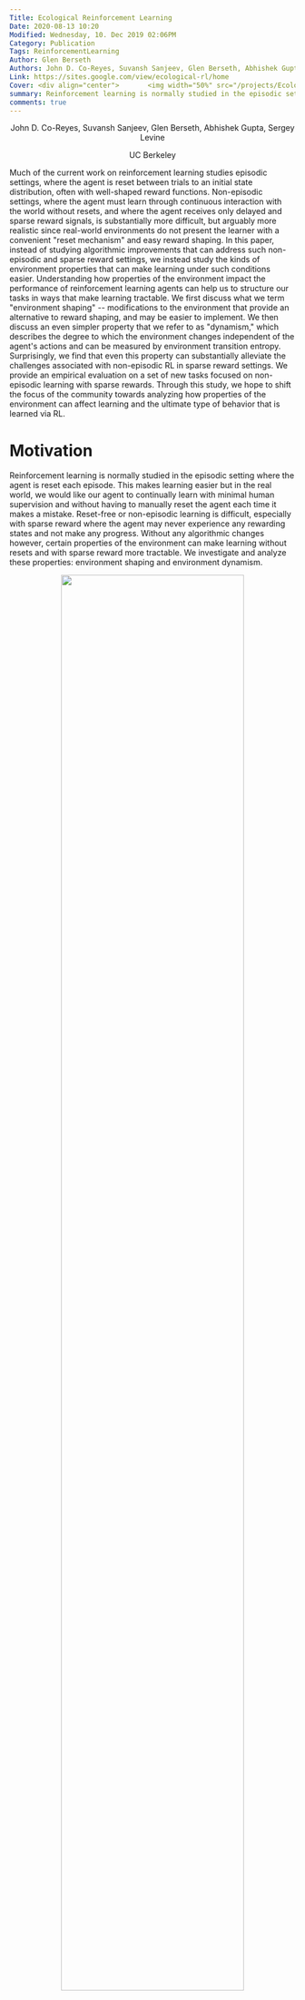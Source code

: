 ```yaml
---
Title: Ecological Reinforcement Learning
Date: 2020-08-13 10:20
Modified: Wednesday, 10. Dec 2019 02:06PM 
Category: Publication
Tags: ReinforcementLearning
Author: Glen Berseth
Authors: John D. Co-Reyes, Suvansh Sanjeev, Glen Berseth, Abhishek Gupta, Sergey Levine
Link: https://sites.google.com/view/ecological-rl/home
Cover: <div align="center">       <img width="50%" src="/projects/EcologicalRL/moivation.png"> </div>
summary: Reinforcement learning is normally studied in the episodic setting where the agent is reset each episode. This makes learning easier but in the real world, we would like our agent to continually learn with minimal human supervision and without having to manually reset the agent each time it makes a mistake. Reset-free or non-episodic learning is difficult, especially with sparse reward where the agent may never experience any rewarding states and not make any progress. Without any algorithmic changes however, certain properties of the environment can make learning without resets and with sparse reward more tractable. We investigate and analyze these properties: environment shaping and environment dynamism.  
comments: true
---
```


<div align="center">
	<p>
				John D. Co-Reyes, Suvansh Sanjeev, Glen Berseth, Abhishek Gupta, Sergey Levine
	</p>
	<p>	
            UC Berkeley
    </p>
</div>


Much of the current work on reinforcement learning studies episodic settings, where the agent is reset between trials to an initial state distribution, often with well-shaped reward functions. Non-episodic settings, where the agent must learn through continuous interaction with the world without resets, and where the agent receives only delayed and sparse reward signals, is substantially more difficult, but arguably more realistic since real-world environments do not present the learner with a convenient "reset mechanism" and easy reward shaping. In this paper, instead of studying algorithmic improvements that can address such non-episodic and sparse reward settings, we instead study the kinds of environment properties that can make learning under such conditions easier. Understanding how properties of the environment impact the performance of reinforcement learning agents can help us to structure our tasks in ways that make learning tractable. We first discuss what we term "environment shaping" -- modifications to the environment that provide an alternative to reward shaping, and may be easier to implement. We then discuss an even simpler property that we refer to as "dynamism," which describes the degree to which the environment changes independent of the agent's actions and can be measured by environment transition entropy. Surprisingly, we find that even this property can substantially alleviate the challenges associated with non-episodic RL in sparse reward settings. We provide an empirical evaluation on a set of new tasks focused on non-episodic learning with sparse rewards. Through this study, we hope to shift the focus of the community towards analyzing how properties of the environment can affect learning and the ultimate type of behavior that is learned via RL.

# Motivation

Reinforcement learning is normally studied in the episodic setting where the agent is reset each episode. This makes learning easier but in the real world, we would like our agent to continually learn with minimal human supervision and without having to manually reset the agent each time it makes a mistake. Reset-free or non-episodic learning is difficult, especially with sparse reward where the agent may never experience any rewarding states and not make any progress. Without any algorithmic changes however, certain properties of the environment can make learning without resets and with sparse reward more tractable. We investigate and analyze these properties: environment shaping and environment dynamism.



<div align="center">
            <img width="80%" src="/projects/EcologicalRL/moivation.png">
</div>

## Evnvironent Properties

We study a set of properties often overlooked when considering how to develop RL algorithms.

####Environment Shaping 
alters the initial state or dynamics of the non-episodic training MDP to make learning more tractable compared to an unshaped environment. For example if the agent is tasked with eating apples a shaped environment may initially contain an abundance of easily obtainable apples that allows the agent to learn that apples are rewarding. As the easily obtainable apples are consumed, the agent must eventually learn to reach apples that are further away and take more steps to reach such as climbing a ladder up a tree. A shaped environment can be thought of as a natural curriculum for the non-episodic setting.

####Environment Dynamism 
refers to the MDP transition entropy regardless of the agent's actions and provides a soft uniform reset mechanism for the agent, helping it reach a wider variety of states in the non-episodic setting. A static environment might correspond to a very controlled setting where no other entity or part of the environment changes on its own while a dynamic environment would involve the opposite of this. Dynamics environments can be found readily in the real world (humans and other agents provide natural dynamism) and so we may just need to deploy our agents in these existing settings.
    
<div align="center">
            <img width="60%" src="/projects/EcologicalRL/env_properties.png">
</div>
    

This post is based on the following paper:

- John D. Co-Reyes, Suvansh Sanjeev, Glen Berseth, Abhishek Gupta, Sergey Levine <br />
  [Ecological Reinforcement Learning](https://arxiv.org/abs/2006.12478) <br />
  [Project Website](https://sites.google.com/view/ecological-rl/home)
